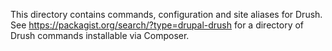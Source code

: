 This directory contains commands, configuration and site aliases for Drush.
See https://packagist.org/search/?type=drupal-drush for a directory of Drush
commands installable via Composer.
